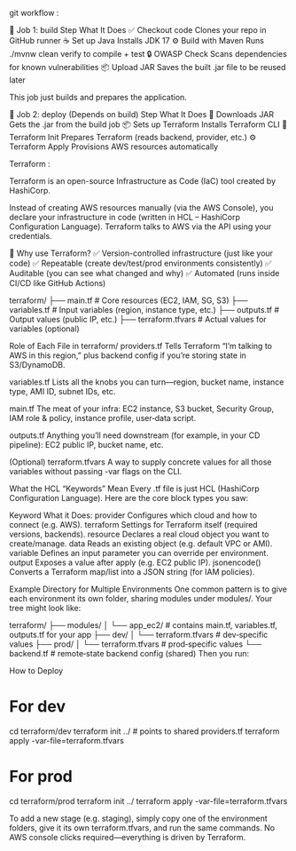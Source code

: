 git workflow :

🔨 Job 1: build
Step	What It Does
✅ Checkout code	Clones your repo in GitHub runner
☕ Set up Java	Installs JDK 17
⚙️ Build with Maven	Runs ./mvnw clean verify to compile + test
🔒 OWASP Check	Scans dependencies for known vulnerabilities
📦 Upload JAR	Saves the built .jar file to be reused later

This job just builds and prepares the application.

🚀 Job 2: deploy (Depends on build)
Step	What It Does
🔽 Downloads JAR	Gets the .jar from the build job
📦 Sets up Terraform	Installs Terraform CLI
🧱 Terraform Init	Prepares Terraform (reads backend, provider, etc.)
⚙️ Terraform Apply	Provisions AWS resources automatically

Terraform :

Terraform is an open-source Infrastructure as Code (IaC) tool created by HashiCorp.

Instead of creating AWS resources manually (via the AWS Console), you declare your infrastructure in code (written in HCL – HashiCorp Configuration Language).
Terraform talks to AWS via the API using your credentials.

🚀 Why use Terraform?
✅ Version-controlled infrastructure (just like your code)
✅ Repeatable (create dev/test/prod environments consistently)
✅ Auditable (you can see what changed and why)
✅ Automated (runs inside CI/CD like GitHub Actions)

terraform/
├── main.tf          # Core resources (EC2, IAM, SG, S3)
├── variables.tf     # Input variables (region, instance type, etc.)
├── outputs.tf       # Output values (public IP, etc.)
├── terraform.tfvars # Actual values for variables (optional)

Role of Each File in terraform/
providers.tf
Tells Terraform “I’m talking to AWS in this region,” plus backend config if you’re storing state in S3/DynamoDB.

variables.tf
Lists all the knobs you can turn—region, bucket name, instance type, AMI ID, subnet IDs, etc.

main.tf
The meat of your infra: EC2 instance, S3 bucket, Security Group, IAM role & policy, instance profile, user‑data script.

outputs.tf
Anything you’ll need downstream (for example, in your CD pipeline): EC2 public IP, bucket name, etc.

(Optional) terraform.tfvars
A way to supply concrete values for all those variables without passing -var flags on the CLI.


What the HCL “Keywords” Mean
Every .tf file is just HCL (HashiCorp Configuration Language). Here are the core block types you saw:

Keyword	What it Does:
provider	Configures which cloud and how to connect (e.g. AWS).
terraform	Settings for Terraform itself (required versions, backends).
resource	Declares a real cloud object you want to create/manage.
data	Reads an existing object (e.g. default VPC or AMI).
variable	Defines an input parameter you can override per environment.
output	Exposes a value after apply (e.g. EC2 public IP).
jsonencode()	Converts a Terraform map/list into a JSON string (for IAM policies).

Example Directory for Multiple Environments
One common pattern is to give each environment its own folder, sharing modules under modules/. Your tree might look like:

terraform/
├── modules/
│   └── app_ec2/            # contains main.tf, variables.tf, outputs.tf for your app
├── dev/
│   └── terraform.tfvars    # dev‑specific values
├── prod/
│   └── terraform.tfvars    # prod‑specific values
└── backend.tf              # remote‑state backend config (shared)
Then you run:

How to Deploy

# For dev
cd terraform/dev
terraform init ../       # points to shared providers.tf
terraform apply -var-file=terraform.tfvars

# For prod
cd terraform/prod
terraform init ../
terraform apply -var-file=terraform.tfvars

To add a new stage (e.g. staging), simply copy one of the environment folders, give it its own terraform.tfvars, and run the same commands. No AWS console clicks required—everything is driven by Terraform.